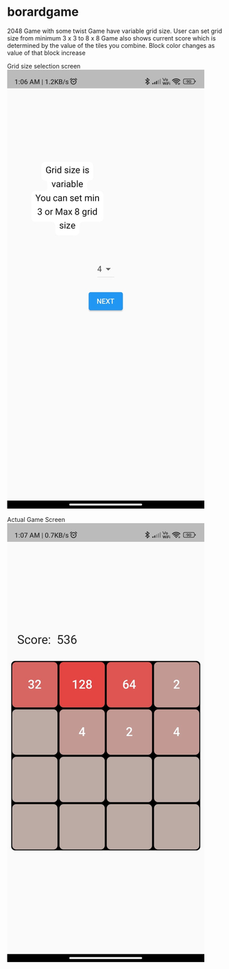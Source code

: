# borardgame

2048 Game with some twist
Game have variable grid size. User can set grid size from minimum 3 x 3 to 8 x 8
Game also shows current score which is determined by the value of the tiles you combine.
Block color changes as value of that block increase

Grid size selection screen
![Grid size selection screen](2048_2.jpeg)

Actual Game Screen
![Game Screen](2048_1.jpeg)




